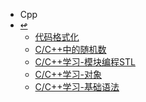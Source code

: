 <!-- docs/_sidebar.md-->
* Cpp
* [↫](../)
    * [代码格式化](cpp/2021-08-29-clang-format.md)
    * [C/C++中的随机数](cpp/2020-12-10-rand_and_generator.md)
    * [C/C++学习-模块编程STL](cpp/2020-09-13-cpp2_stl.md)
    * [C/C++学习-对象](cpp/2020-08-10-cpp1_object.md)
    * [C/C++学习-基础语法](cpp/2020-06-15-cpp0_base.md)
